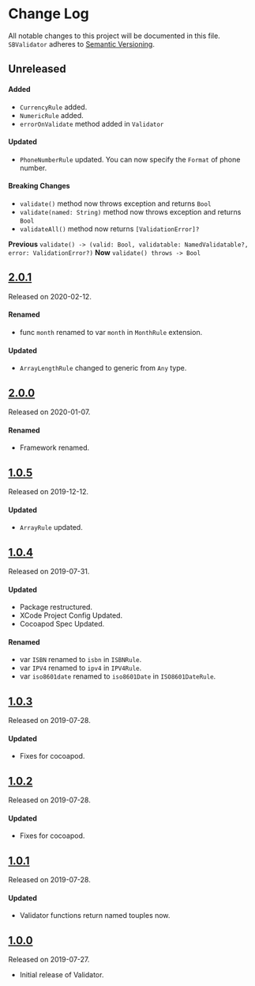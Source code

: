 # Change Log
All notable changes to this project will be documented in this file.
`SBValidator` adheres to [Semantic Versioning](https://semver.org/).

## Unreleased

#### Added
- `CurrencyRule` added.
- `NumericRule` added.
- `errorOnValidate` method added in `Validator`

#### Updated
- `PhoneNumberRule` updated. You can now specify the `Format` of phone number.

#### Breaking Changes
- `validate()` method now throws exception and returns `Bool`
- `validate(named: String)` method now throws exception and returns `Bool`
- `validateAll()` method now returns `[ValidationError]?`

**Previous** `validate() -> (valid: Bool, validatable: NamedValidatable?, error: ValidationError?)`
**Now** `validate() throws -> Bool`

## [2.0.1](https://github.com/smbhuin/SBValidator/releases/tag/2.0.1)
Released on 2020-02-12.

#### Renamed
- func `month` renamed to var `month` in `MonthRule` extension.

#### Updated
- `ArrayLengthRule` changed to generic from `Any` type.

## [2.0.0](https://github.com/smbhuin/SBValidator/releases/tag/2.0.0)
Released on 2020-01-07.

#### Renamed
- Framework renamed.

## [1.0.5](https://github.com/smbhuin/SBValidator/releases/tag/1.0.5)
Released on 2019-12-12.

#### Updated
- `ArrayRule` updated.

## [1.0.4](https://github.com/smbhuin/SBValidator/releases/tag/1.0.4)
Released on 2019-07-31.

#### Updated
- Package restructured.
- XCode Project Config Updated.
- Cocoapod Spec Updated.

#### Renamed
- var `ISBN` renamed to `isbn` in `ISBNRule`.
- var `IPV4` renamed to `ipv4` in `IPV4Rule`.
- var `iso8601date` renamed to `iso8601Date` in `ISO8601DateRule`.

## [1.0.3](https://github.com/smbhuin/SBValidator/releases/tag/1.0.3)
Released on 2019-07-28.

#### Updated
- Fixes for cocoapod.

## [1.0.2](https://github.com/smbhuin/SBValidator/releases/tag/1.0.2)
Released on 2019-07-28.

#### Updated
- Fixes for cocoapod.

## [1.0.1](https://github.com/smbhuin/SBValidator/releases/tag/1.0.1)
Released on 2019-07-28.

#### Updated
- Validator functions return named touples now.

## [1.0.0](https://github.com/smbhuin/SBValidator/releases/tag/1.0.0)
Released on 2019-07-27.

- Initial release of Validator.
